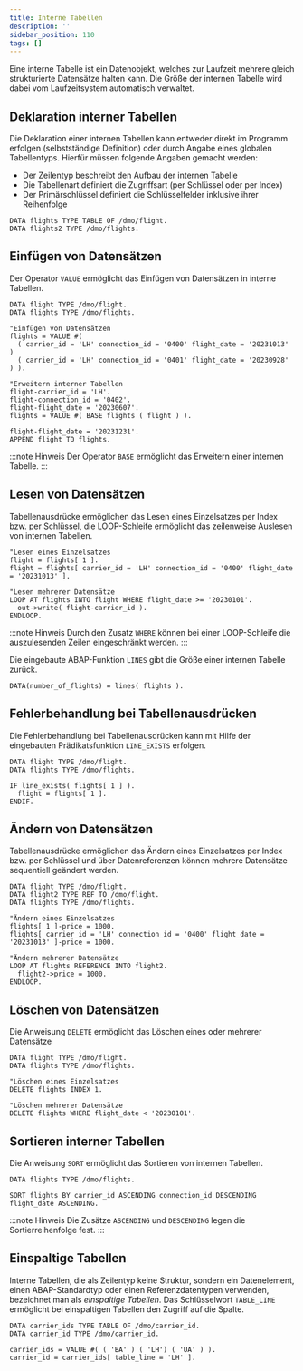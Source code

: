 ```yaml
---
title: Interne Tabellen
description: ''
sidebar_position: 110
tags: []
---
```


Eine interne Tabelle ist ein Datenobjekt, welches zur Laufzeit mehrere gleich strukturierte Datensätze halten kann. Die Größe der internen Tabelle wird dabei vom Laufzeitsystem automatisch verwaltet.

## Deklaration interner Tabellen
Die Deklaration einer internen Tabellen kann entweder direkt im Programm erfolgen (selbstständige Definition) oder durch Angabe eines globalen Tabellentyps. Hierfür müssen folgende Angaben gemacht werden:
- Der Zeilentyp beschreibt den Aufbau der internen Tabelle
- Die Tabellenart definiert die Zugriffsart (per Schlüssel oder per Index)
- Der Primärschlüssel definiert die Schlüsselfelder inklusive ihrer Reihenfolge

```abap showLineNumbers
DATA flights TYPE TABLE OF /dmo/flight.
DATA flights2 TYPE /dmo/flights.
```

## Einfügen von Datensätzen
Der Operator `VALUE` ermöglicht das Einfügen von Datensätzen in interne Tabellen.

```abap showLineNumbers
DATA flight TYPE /dmo/flight.
DATA flights TYPE /dmo/flights.

"Einfügen von Datensätzen
flights = VALUE #(
  ( carrier_id = 'LH' connection_id = '0400' flight_date = '20231013' )
  ( carrier_id = 'LH' connection_id = '0401' flight_date = '20230928' ) ).

"Erweitern interner Tabellen
flight-carrier_id = 'LH'.
flight-connection_id = '0402'.
flight-flight_date = '20230607'.
flights = VALUE #( BASE flights ( flight ) ).

flight-flight_date = '20231231'.
APPEND flight TO flights.
```

:::note Hinweis
Der Operator `BASE` ermöglicht das Erweitern einer internen Tabelle.
:::

## Lesen von Datensätzen
Tabellenausdrücke ermöglichen das Lesen eines Einzelsatzes per Index bzw. per Schlüssel, die LOOP-Schleife ermöglicht das zeilenweise Auslesen von internen Tabellen.

```abap showLineNumbers
"Lesen eines Einzelsatzes
flight = flights[ 1 ].
flight = flights[ carrier_id = 'LH' connection_id = '0400' flight_date = '20231013' ].

"Lesen mehrerer Datensätze
LOOP AT flights INTO flight WHERE flight_date >= '20230101'.
  out->write( flight-carrier_id ).
ENDLOOP.
```

:::note Hinweis
Durch den Zusatz `WHERE` können bei einer LOOP-Schleife die auszulesenden Zeilen eingeschränkt werden.
:::

Die eingebaute ABAP-Funktion `LINES` gibt die Größe einer internen Tabelle zurück.

```abap showLineNumbers
DATA(number_of_flights) = lines( flights ).
```

## Fehlerbehandlung bei Tabellenausdrücken
Die Fehlerbehandlung bei Tabellenausdrücken kann mit Hilfe der eingebauten Prädikatsfunktion `LINE_EXISTS` erfolgen.

```abap showLineNumbers
DATA flight TYPE /dmo/flight.
DATA flights TYPE /dmo/flights.

IF line_exists( flights[ 1 ] ).
  flight = flights[ 1 ].
ENDIF.
```

## Ändern von Datensätzen
Tabellenausdrücke ermöglichen das Ändern eines Einzelsatzes per Index bzw. per Schlüssel und über Datenreferenzen können mehrere Datensätze sequentiell geändert werden.

```abap showLineNumbers
DATA flight TYPE /dmo/flight.
DATA flight2 TYPE REF TO /dmo/flight.
DATA flights TYPE /dmo/flights.

"Ändern eines Einzelsatzes
flights[ 1 ]-price = 1000.
flights[ carrier_id = 'LH' connection_id = '0400' flight_date = '20231013' ]-price = 1000.

"Ändern mehrerer Datensätze
LOOP AT flights REFERENCE INTO flight2.
  flight2->price = 1000.
ENDLOOP.
```

## Löschen von Datensätzen
Die Anweisung `DELETE` ermöglicht das Löschen eines oder mehrerer Datensätze

```abap showLineNumbers
DATA flight TYPE /dmo/flight.
DATA flights TYPE /dmo/flights.

"Löschen eines Einzelsatzes
DELETE flights INDEX 1.

"Löschen mehrerer Datensätze
DELETE flights WHERE flight_date < '20230101'.
```

## Sortieren interner Tabellen
Die Anweisung `SORT` ermöglicht das Sortieren von internen Tabellen.

```abap showLineNumbers
DATA flights TYPE /dmo/flights.

SORT flights BY carrier_id ASCENDING connection_id DESCENDING flight_date ASCENDING.
```

:::note Hinweis
Die Zusätze `ASCENDING` und `DESCENDING` legen die Sortierreihenfolge fest.
:::

## Einspaltige Tabellen
Interne Tabellen, die als Zeilentyp keine Struktur, sondern ein Datenelement, einen ABAP-Standardtyp oder einen Referenzdatentypen verwenden, bezeichnet man als _einspaltige Tabellen_. Das Schlüsselwort `TABLE_LINE` ermöglicht bei einspaltigen Tabellen den 
Zugriff auf die Spalte.

```abap
DATA carrier_ids TYPE TABLE OF /dmo/carrier_id.
DATA carrier_id TYPE /dmo/carrier_id.

carrier_ids = VALUE #( ( 'BA' ) ( 'LH') ( 'UA' ) ).
carrier_id = carrier_ids[ table_line = 'LH' ].
```
